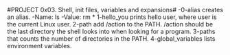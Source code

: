 #PROJECT 0x03. Shell, init files, variables and expansions#
-0-alias creates an alias.
        -Name: ls
        -Value: rm *
1-hello_you prints hello user, where user is the current Linux user.
2-path add /action to the PATH. /action should be the last directory the shell looks into when looking for a program.
3-paths that counts the number of directories in the PATH.
4-global_variables lists environment variables.
